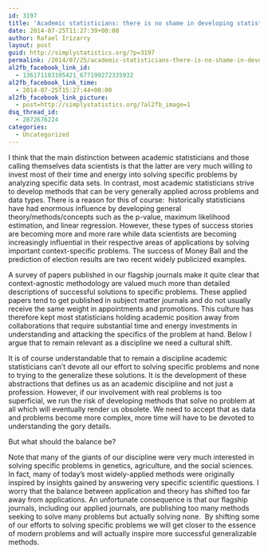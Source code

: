 ```yaml
---
id: 3197
title: 'Academic statisticians: there is no shame in developing statistical solutions that solve just one problem'
date: 2014-07-25T11:27:39+00:00
author: Rafael Irizarry
layout: post
guid: http://simplystatistics.org/?p=3197
permalink: /2014/07/25/academic-statisticians-there-is-no-shame-in-developing-statistical-solutions-that-solve-just-one-problem/
al2fb_facebook_link_id:
  - 136171103105421_677199272335932
al2fb_facebook_link_time:
  - 2014-07-25T15:27:44+00:00
al2fb_facebook_link_picture:
  - post=http://simplystatistics.org/?al2fb_image=1
dsq_thread_id:
  - 2872676224
categories:
  - Uncategorized
---
```

<p dir="ltr">
  I think that the main distinction between academic statisticians and those calling themselves data scientists is that the latter are very much willing to invest most of their time and energy into solving specific problems by analyzing specific data sets. In contrast, most academic statisticians strive to develop methods that can be very generally applied across problems and data types. There is a reason for this of course:  historically statisticians have had enormous influence by developing general theory/methods/concepts such as the p-value, maximum likelihood estimation, and linear regression. However, these types of success stories are becoming more and more rare while data scientists are becoming increasingly influential in their respective areas of applications by solving important context-specific problems. The success of Money Ball and the prediction of election results are two recent widely publicized examples.
</p>

<p dir="ltr">
  A survey of papers published in our flagship journals make it quite clear that context-agnostic methodology are valued much more than detailed descriptions of successful solutions to specific problems. These applied papers tend to get published in subject matter journals and do not usually receive the same weight in appointments and promotions. This culture has therefore kept most statisticians holding academic position away from collaborations that require substantial time and energy investments in understanding and attacking the specifics of the problem at hand. Below I argue that to remain relevant as a discipline we need a cultural shift.
</p>

<p dir="ltr">
  It is of course understandable that to remain a discipline academic statisticians can’t devote all our effort to solving specific problems and none to trying to the generalize these solutions. It is the development of these abstractions that defines us as an academic discipline and not just a profession. However, if our involvement with real problems is too superficial, we run the risk of developing methods that solve no problem at all which will eventually render us obsolete. We need to accept that as data and problems become more complex, more time will have to be devoted to understanding the gory details.
</p>

But what should the balance be?

<p dir="ltr">
  Note that many of the giants of our discipline were very much interested in solving specific problems in genetics, agriculture, and the social sciences. In fact, many of today’s most widely-applied methods were originally inspired by insights gained by answering very specific scientific questions. I worry that the balance between application and theory has shifted too far away from applications. An unfortunate consequence is that our flagship journals, including our applied journals, are publishing too many methods seeking to solve many problems but actually solving none.  By shifting some of our efforts to solving specific problems we will get closer to the essence of modern problems and will actually inspire more successful generalizable methods.
</p>